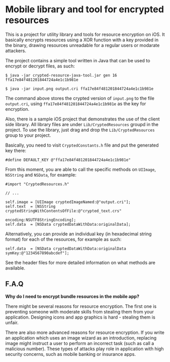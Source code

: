 Mobile library and tool for encrypted resources
===============================================

This is a project for utility library and tools for resource encryption on iOS. It
basically encrypts resources using a XOR function with a key provided in the binary,
drawing resources unreadable for a regular users or modarate attackers.

The project contains a simple tool written in Java that can be used to encrypt or decrypt
files, as such:

    $ java -jar crypted-resource-java-tool.jar gen 16
    ffa17e84f481201844724a4e1c1b981e
    
    $ java -jar input.png output.cri ffa17e84f481201844724a4e1c1b981e

The command above stores the crypted version of <code>input.png</code> to the file
<code>output.cri</code>, using <code>ffa17e84f481201844724a4e1c1b981e</code> as the key
for encryption.

Also, there is a sample iOS project that demonstrates the use of the client side library.
All library files are under <code>Lib/CryptedResources</code> groupd in the project. To
use the library, just drag and drop the <code>Lib/CryptedResources</code> group to your
project.

Basically, you need to visit <code>CryptedConstants.h</code> file and put the generated
key there:

    #define DEFAULT_KEY @"ffa17e84f481201844724a4e1c1b981e"

From this moment, you are able to call the specific methods on <code>UIImage</code>,
<code>NSString</code> and <code>NSData</code>, for example:

    #import "CryptedResources.h"
    
    // ...
    
    self.image = [UIImage cryptedImageNamed:@"output.cri"];
    self.text  = [NSString cryptedStringWithContentsOfFile:@"crypted_text.crs"
                                                  encoding:NSUTF8StringEncoding];
    self.data  = [NSData cryptedDataWithData:originalData];
    
Alternatively, you can provide an individual key (in hexadecimal string format) for each
of the resources, for example as such:

    self.data  = [NSData cryptedDataWithData:originalData symKey:@"1234567890abcdef"];

See the header files for more detailed information on what methods are available.

F.A.Q
-----

**Why do I need to encrypt bundle resources in the mobile app?**

There might be several reasons for resource encryption. The first one is preventing
someone with moderate skills from stealing them from your application. Designing icons and
app graphics is hard - stealing them is unfair.

There are also more advanced reasons for resource encryption. If you write an application
which uses an image wizard as an introduction, replacing image might instruct a user to
perform an incorrect task (such as call a malicious number). These types of attacks play
role in application with high security concerns, such as mobile banking or insurance apps.